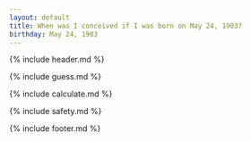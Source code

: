 ```yaml
---
layout: default
title: When was I conceived if I was born on May 24, 1903?
birthday: May 24, 1903
---
```


{% include header.md %}

{% include guess.md %}

{% include calculate.md %}

{% include safety.md %}

{% include footer.md %}



